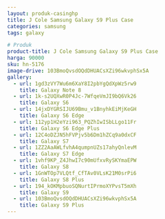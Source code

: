 ```yaml
---
layout: produk-casinghp
title: J Cole Samsung Galaxy S9 Plus Case
categories: samsung
tags: galaxy

# Produk
product-title: J Cole Samsung Galaxy S9 Plus Case
harga: 90000
sku: hn-5176
image-drive: 103BmoQvsdOQdDHUACsXZi96wkvphSx5A
gallery:
  - url: 1gd3zVY7Wu6m6XaY8I2pbYgQdXpWz5rw9
    title: Galaxy Note 8
  - url: 1k-s2UQXwR0P4Jc-7WfqeVmJI9bQ6Vk26
    title: Galaxy S6
  - url: 14jxDYGRSIJU69Bmu_v1BnyhkEiMjKeGH
    title: Galaxy S6 Edge
  - url: 112yp1H2eYzi963_PQZhIwISbLLgo11Fr
    title: Galaxy S6 Edge Plus
  - url: 12C4oDZJN5hFVPjv5b6Dm1hZCq9a0dxCF
    title: Galaxy S7
  - url: 1ZZ2AaAWLfvhA4qumpnUZs17ahyQnlevM
    title: Galaxy S7 Edge
  - url: 1vhf9KP_Z4JhwI7c90mUfxvRySKYmaEPW
    title: Galaxy S8
  - url: 1GnWTOp7VLQtf_CfTAv0VLsK21M0srPi6
    title: Galaxy S8 Plus
  - url: 194_kOKMpbuoSQNurtIPrmoXYPvsT5mXh
    title: Galaxy S9
  - url: 103BmoQvsdOQdDHUACsXZi96wkvphSx5A
    title: Galaxy S9 Plus
---
```

